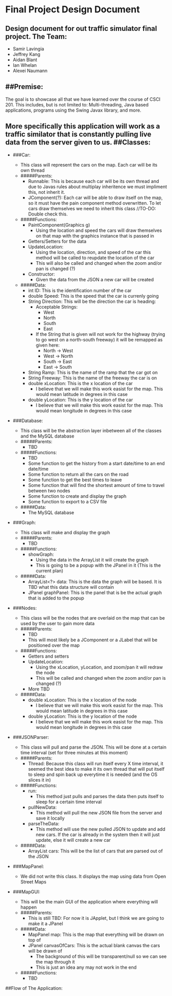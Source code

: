 # Final Project Design Document
Design document for out traffic simulator final project.
The Team:
----
+ Samir Lavingia
+ Jeffrey Kang
+ Aidan Blant
+ Ian Whelan
+ Alexei Naumann

##Premise:
----
The goal is to showcase all that we have learned over the course of CSCI 201. This includes, but is not limited to: Multi-threading, Java based applications, programs using the Swing Javax library, and more.

More specifically this application will work as a traffic similator that is constantly pulling live data from the server given to us.
##Classes:
----
+ ###Car:
	+ This class will represent the cars on the map. Each car will be its own thread
	+ #####Parents:
		+ Runnable: This is because each car will be its own thread and due to Javas rules about multiplay inheritence we must impliment this, not inherit it.
		+ JComponent(?): Each car will be able to draw itself on the map, so it must have the pain component method overwritten. To let cars draw themselves we need to inherit this class //TO-DO: Double check this.
	+ #####Functions:
		+ PaintComponent(Graphics g)
			+ Using the location and speed the cars will draw themselves on that map with the graphics instance that is passed in
		+ Getters/Setters for the data
		+ UpdateLocation:
			+ Using the location, direction, and speed of the car this method will be called to reupdate the location of the car
			+ This will also be called and changed when the zoom and/or pan is changed (?)
		+ Constructor:
			+ Given the data from the JSON a new car will be created 
	+ #####Data:
		+ int ID: This is the identification number of the car
		+ double Speed: This is the speed that the car is currenly going
		+ String Direction: This will be the direction the car is heading:
			+ Acceptable Strings:
				+ West
				+ North
				+ South
				+ East
			+ If the String that is given will not work for the highway (trying to go west on a north-south freeway) it will be remapped as given here:
				+ North -> West
				+ West -> North
				+ South -> East
				+ East -> South
		+ String Ramp: This is the name of the ramp that the car got on
		+ String Freeway: This is the name of the freeway the car is on
		+ double xLocation: This is the x location of the car
			+ I believe that we will make this work easist for the map. This would mean latitude in degrees in this case 
		+ double yLocation: This is the y location of the car
			+ I believe that we will make this work easist for the map. This would mean longitude in degrees in this case 
+ ###Database:
	+ This class will be the abstraction layer inbetween all of the classes and the MySQL database
	+ #####Parents:
		+ TBD
	+ #####Functions:
		+ TBD
		+ Some function to get the history from a start date/time to an end date/time
		+ Some function to return all the cars on the road
		+ Some function to get the best times to leave
		+ Some function that will find the shortest amount of time to travel between two nodes
		+ Some function to create and display the graph
		+ Some function to export to a CSV file
	+ #####Data:
		+ The MySQL database
+ ###Graph:
	+ This class will make and display the graph
	+ #####Parents:
		+ TBD
	+ #####Functions:
		+ showGraph:
			+ Using the data in the ArrayList it will create the graph
			+ This is going to be a popup with the JPanel in it (This is the current plan)
	+ #####Data:
		+ ArrayList<?> data: This is the data the graph will be based. It is TBD what this data structure will contain
		+ JPanel graphPanel: This is the panel that is be the actual graph that is added to the popup
+ ###Nodes:
	+ This class will be the nodes that are overlaid on the map that can be used by the user to gain more data
	+ #####Parents:
		+ TBD
		+ This will most likely be a JComponent or a JLabel that will be positioned over the map
	+ #####Functions:
		+ Getters and setters
		+ UpdateLocation:
			+ Using the xLocation, yLocation, and zoom/pan it will redraw the node
			+ This will be called and changed when the zoom and/or pan is changed (?)
		+ More TBD
	+ #####Data:
		+ double xLocation: This is the x location of the node
			+ I believe that we will make this work easist for the map. This would mean latitude in degrees in this case 
		+ double yLocation: This is the y location of the node
			+ I believe that we will make this work easist for the map. This would mean longitude in degrees in this case 
	
+ ###JSONParser:
	+ This class will pull and parse the JSON. This will be done at a certain time interval (set for three minutes at this moment)
	+ #####Parents:
		+ Thread: Because this class will run itself every X time interval, it seemed the best idea to make it its own thread that will put itself to sleep and spin back up everytime it is needed (and the OS slices it in)
	+ #####Functions:
		+ run:
			+ This method just pulls and parses the data then puts itself to sleep for a certain time interval
		+ pullNewData:
			+ This method will pull the new JSON file from the server and save it locally
		+ parseTheData:
			+ This method will use the new pulled JSON to update and add new cars. If the car is already in the system then it will just update, else it will create a new car
	+ #####Data:
		+ ArrayList <Car> cars: This will be the list of cars that are parsed out of the JSON
		
+ ###MapPanel:
	+ We did not write this class. It displays the map using data from Open Street Maps
	
+ ###MapGUI:
	+ This will be the main GUI of the application where everything will happen
	+ #####Parents:
		+ This is still TBD: For now it is JApplet, but I think we are going to make it a JPanel
	+ #####Data:
		+ MapPanel map: This is the map that everything will be drawn on top of
		+ JPanel canvasOfCars: This is the actual blank canvas the cars will be drawn of
			+ The background of this will be transparent/null so we can see the map through it
			+ This is just an idea any may not work in the end
	+ #####Functions:
		+ TBD

##Flow of The Application: